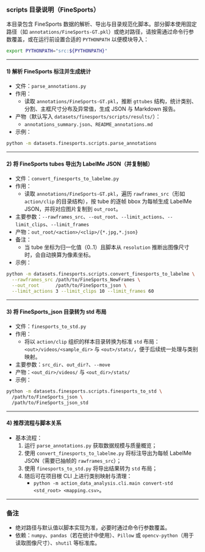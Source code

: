 ### scripts 目录说明（FineSports）

本目录包含 FineSports 数据的解析、导出与目录规范化脚本。部分脚本使用固定路径（如 `annotations/FineSports-GT.pkl`）或绝对路径，请按需通过命令行参数覆盖，或在运行前设置合适的 `PYTHONPATH` 以便模块导入：

```bash
export PYTHONPATH="src:${PYTHONPATH}"
```

---

#### 1) 解析 FineSports 标注并生成统计
- 文件：`parse_annotations.py`
- 作用：
  - 读取 `annotations/FineSports-GT.pkl`，推断 `gttubes` 结构，统计类别、分割、主框尺寸分布及异常值，生成 JSON 与 Markdown 报告。
- 产物（默认写入 `datasets/finesports/scripts/results/`）：
  - `annotations_summary.json`、`README_annotations.md`
- 示例：
```bash
python -m datasets.finesports.scripts.parse_annotations
```

---

#### 2) 将 FineSports tubes 导出为 LabelMe JSON（并复制帧）
- 文件：`convert_finesports_to_labelme.py`
- 作用：
  - 读取 `annotations/FineSports-GT.pkl`，遍历 `rawframes_src`（形如 `action/clip` 的目录结构），按 tube 的逐帧 bbox 为每帧生成 LabelMe JSON，并将对应图片复制到 `out_root`。
- 主要参数：`--rawframes_src`、`--out_root`、`--limit_actions`、`--limit_clips`、`--limit_frames`
- 产物：`out_root/<action>/<clip>/{*.jpg,*.json}`
- 备注：
  - 当 tube 坐标为归一化值（0..1）且脚本从 `resolution` 推断出图像尺寸时，会自动换算为像素坐标。
- 示例：
```bash
python -m datasets.finesports.scripts.convert_finesports_to_labelme \
  --rawframes_src /path/to/FineSports_NewFrames \
  --out_root      /path/to/FineSports_json \
  --limit_actions 3 --limit_clips 10 --limit_frames 60
```

---

#### 3) 将 FineSports_json 目录转为 std 布局
- 文件：`finesports_to_std.py`
- 作用：
  - 将以 `action/clip` 组织的样本目录转换为标准 `std` 布局：`<out>/videos/<sample_dir>` 与 `<out>/stats/`，便于后续统一处理与类别映射。
- 主要参数：`src_dir`、`out_dir?`、`--move`
- 产物：`<out_dir>/videos/` 与 `<out_dir>/stats/`
- 示例：
```bash
python -m datasets.finesports.scripts.finesports_to_std \
  /path/to/FineSports_json \
  /path/to/FineSports_json_std
```

---

#### 4) 推荐流程与脚本关系
- 基本流程：
  1. 运行 `parse_annotations.py` 获取数据规模与质量概览；
  2. 使用 `convert_finesports_to_labelme.py` 将标注导出为每帧 LabelMe JSON（需要已抽帧的 `rawframes_src`）；
  3. 使用 `finesports_to_std.py` 将导出结果转为 `std` 布局；
  4. 随后可在项目根 CLI 上进行类别映射与清理：
     - `python -m action_data_analysis.cli.main convert-std <std_root> <mapping.csv>`。

---

### 备注
- 绝对路径与默认值以脚本实现为准，必要时通过命令行参数覆盖。
- 依赖：`numpy`、`pandas`（若在统计中使用）、`Pillow` 或 `opencv-python`（用于读取图像尺寸）、`shutil` 等标准库。


